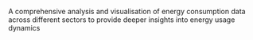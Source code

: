 
A comprehensive analysis and visualisation of energy consumption data across different sectors to provide deeper insights into energy usage dynamics
